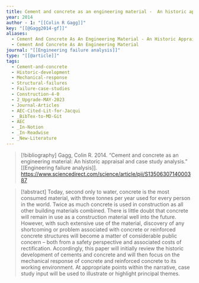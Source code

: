 ```yaml
---
title: Cement and concrete as an engineering material -  An historic appraisal and case study analysis
year: 2014
author - 1: "[[Colin R Gagg]]"
key: "[[@Gagg2014-gf]]"
aliases:
  - Cement And Concrete As An Engineering Material - An Historic Appraisal And Case Study Analysis
  - Cement And Concrete As An Engineering Material
journal: "[[Engineering failure analysis]]"
type: "[[@article]]"
tags:
  - Cement-and-concrete
  - Historic-development
  - Mechanical-response
  - Structural-failures
  - Failure-case-studies
  - Construction-4-0
  - 2_Upgrade-MAY-2023
  - Journal-Articles
  - AEC-Cited-Lit-for-Jacqui
  - _BibTex-to-MD-Git
  - AEC
  - _In-Notion
  - _In-Readwise
  - _New-Literature
---
```


> [!bibliography]
> Gagg, Colin R. 2014. “Cement and concrete as an engineering material: An historic appraisal and case study analysis.” [[Engineering failure analysis]]. https://www.sciencedirect.com/science/article/pii/S1350630714000387

> [!abstract]
> Today, second only to water, concrete is the most consumed material, with three tonnes per year used for every person in the world. Twice as much concrete is used in construction as all other building materials combined. There is little doubt that concrete will remain in use as a construction material well into the future. However, with such extensive use of the material, discovery of any shortcoming or problem associated with concrete or reinforced concrete structures will become a matter of considerable public concern – both from a safety perspective and associated costs of rectification. Accordingly, this paper will initially review the historic development of cements and concrete and will then focus on the mechanical response of concrete and reinforced concrete to its working environment. At appropriate points within the narrative, case study input will be used to illustrate or highlight principal themes.